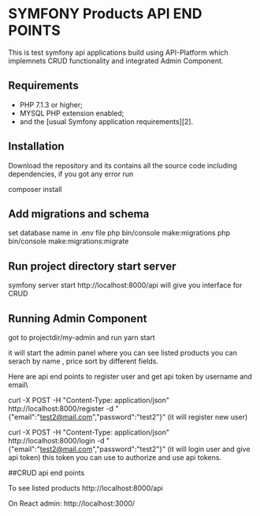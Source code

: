 SYMFONY Products API END POINTS
===============================

This is test symfony api applications build using API-Platform which implemnets CRUD functionality and integrated Admin Component.

Requirements
------------

  * PHP 7.1.3 or higher;
  * MYSQL PHP extension enabled;
  * and the [usual Symfony application requirements][2].

Installation
------------
Download the repository and its contains all the source code including dependencies, if you got any error run

composer install 

Add migrations and schema
-------------------------
set database name in .env file
php bin/console make:migrations
php bin/console make:migrations:migrate

Run project directory start server
-----------------------------------

symfony server start
http://localhost:8000/api will give you interface for CRUD

Running Admin Component
-----------------------

got to projectdir/my-admin and run
yarn start

it will start the admin panel where you can see listed products you can serach by name , price  sort by different fields.


Here are api end points to register user and get api token by username and email\

curl -X POST -H "Content-Type: application/json" http://localhost:8000/register -d "{\"email\":\"test2@mail.com\",\"password\":\"test2\"}"
(it will register new user)

curl -X POST -H "Content-Type: application/json" http://localhost:8000/login -d "{\"email\":\"test2@mail.com\",\"password\":\"test2\"}"
(it will login user and give api token)
this token you can use to authorize and use api tokens.

##CRUD api end points

To see listed products
http://localhost:8000/api

On React admin:
http://localhost:3000/

